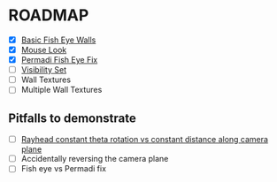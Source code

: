 # ROADMAP

- [x] [Basic Fish Eye Walls](tutorial1.hs)
- [x] [Mouse Look](tutorial2.hs)
- [x] [Permadi Fish Eye Fix](tutorial3.hs)
- [ ] [Visibility Set](tutorial4.hs)
- [ ] Wall Textures
- [ ] Multiple Wall Textures

## Pitfalls to demonstrate

- [ ] [Rayhead constant theta rotation vs constant distance along camera plane](https://stackoverflow.com/a/24206301)
- [ ] Accidentally reversing the camera plane
- [ ] Fish eye vs Permadi fix
